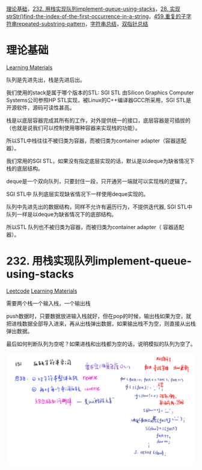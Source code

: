 [理论基础](#01)，[232. 用栈实现队列implement-queue-using-stacks](#02)，[28. 实现 strStr()find-the-index-of-the-first-occurrence-in-a-string](#03)，[459.重复的子字符串repeated-substring-pattern](#04)，[字符串总结](#05)，[双指针总结](#06)

# <span id="01">理论基础</span>

 [Learning Materials](https://programmercarl.com/%E6%A0%88%E4%B8%8E%E9%98%9F%E5%88%97%E7%90%86%E8%AE%BA%E5%9F%BA%E7%A1%80.html)

 队列是先进先出，栈是先进后出。

我们使用的stack是属于哪个版本的STL: SGI STL 由Silicon Graphics Computer Systems公司参照HP STL实现，被Linux的C++编译器GCC所采用，SGI STL是开源软件，源码可读性甚高。

栈是以底层容器完成其所有的工作，对外提供统一的接口，底层容器是可插拔的（也就是说我们可以控制使用哪种容器来实现栈的功能）。

所以STL中栈往往不被归类为容器，而被归类为container adapter（容器适配器）。

我们常用的SGI STL，如果没有指定底层实现的话，默认是以deque为缺省情况下栈的底层结构。

deque是一个双向队列，只要封住一段，只开通另一端就可以实现栈的逻辑了。

SGI STL中 队列底层实现缺省情况下一样使用deque实现的。

队列中先进先出的数据结构，同样不允许有遍历行为，不提供迭代器, SGI STL中队列一样是以deque为缺省情况下的底部结构。

所以STL 队列也不被归类为容器，而被归类为container adapter（ 容器适配器）。


# <span id="02">232. 用栈实现队列implement-queue-using-stacks</span>
 
[Leetcode](https://leetcode.cn/problems/implement-queue-using-stacks/description/) [Learning Materials](https://programmercarl.com/0232.%E7%94%A8%E6%A0%88%E5%AE%9E%E7%8E%B0%E9%98%9F%E5%88%97.html#%E7%AE%97%E6%B3%95%E5%85%AC%E5%BC%80%E8%AF%BE)

需要两个栈一个输入栈，一个输出栈

push数据时，只要数据放进输入栈就好，但在pop的时候，输出栈如果为空，就把进栈数据全部导入进来，再从出栈弹出数据，如果输出栈不为空，则直接从出栈弹出数据。

最后如何判断队列为空呢？如果进栈和出栈都为空的话，说明模拟的队列为空了。


![image](../images/151-reverse-words-in-a-string.png)
